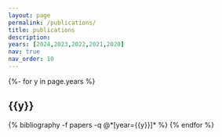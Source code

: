 ```yaml
---
layout: page
permalink: /publications/
title: publications
description: 
years: [2024,2023,2022,2021,2020]
nav: true
nav_order: 10
---
```

<!-- _pages/publications.md -->
<div class="publications">

{%- for y in page.years %}
  <h2 class="year">{{y}}</h2>
  {% bibliography -f papers -q @*[year={{y}}]* %}
{% endfor %}

</div>
